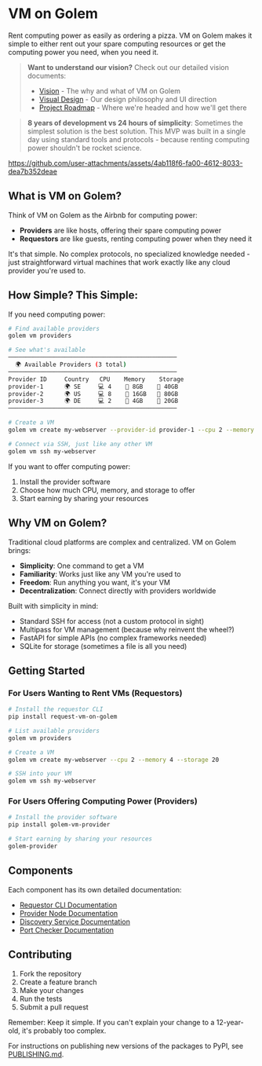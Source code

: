 # VM on Golem

Rent computing power as easily as ordering a pizza. VM on Golem makes it simple to either rent out your spare computing resources or get the computing power you need, when you need it.

> **Want to understand our vision?** Check out our detailed vision documents:
> - [Vision](VM-on-Golem-VISION/VISION.md) - The why and what of VM on Golem
> - [Visual Design](VM-on-Golem-VISION/VISUALS.md) - Our design philosophy and UI direction
> - [Project Roadmap](VM-on-Golem-VISION/ROADMAP.md) - Where we're headed and how we'll get there

> **8 years of development vs 24 hours of simplicity**: Sometimes the simplest solution is the best solution. This MVP was built in a single day using standard tools and protocols - because renting computing power shouldn't be rocket science.

https://github.com/user-attachments/assets/4ab118f6-fa00-4612-8033-dea7b352deae

## What is VM on Golem?

Think of VM on Golem as the Airbnb for computing power:
- **Providers** are like hosts, offering their spare computing power
- **Requestors** are like guests, renting computing power when they need it

It's that simple. No complex protocols, no specialized knowledge needed - just straightforward virtual machines that work exactly like any cloud provider you're used to.

## How Simple? This Simple:

If you need computing power:

```bash
# Find available providers
golem vm providers

# See what's available
────────────────────────────────────────────────
  🌍 Available Providers (3 total)
────────────────────────────────────────────────
Provider ID     Country   CPU    Memory    Storage
provider-1      🌍 SE     💻 4    🧠 8GB    💾 40GB
provider-2      🌍 US     💻 8    🧠 16GB   💾 80GB
provider-3      🌍 DE     💻 2    🧠 4GB    💾 20GB
────────────────────────────────────────────────

# Create a VM
golem vm create my-webserver --provider-id provider-1 --cpu 2 --memory 4 --storage 20

# Connect via SSH, just like any other VM
golem vm ssh my-webserver
```

If you want to offer computing power:
1. Install the provider software
2. Choose how much CPU, memory, and storage to offer
3. Start earning by sharing your resources

## Why VM on Golem?

Traditional cloud platforms are complex and centralized. VM on Golem brings:
- **Simplicity**: One command to get a VM
- **Familiarity**: Works just like any VM you're used to
- **Freedom**: Run anything you want, it's your VM
- **Decentralization**: Connect directly with providers worldwide

Built with simplicity in mind:
- Standard SSH for access (not a custom protocol in sight)
- Multipass for VM management (because why reinvent the wheel?)
- FastAPI for simple APIs (no complex frameworks needed)
- SQLite for storage (sometimes a file is all you need)

## Getting Started

### For Users Wanting to Rent VMs (Requestors)

```bash
# Install the requestor CLI
pip install request-vm-on-golem

# List available providers
golem vm providers

# Create a VM
golem vm create my-webserver --cpu 2 --memory 4 --storage 20

# SSH into your VM
golem vm ssh my-webserver
```

### For Users Offering Computing Power (Providers)

```bash
# Install the provider software
pip install golem-vm-provider

# Start earning by sharing your resources
golem-provider
```

## Components

Each component has its own detailed documentation:
- [Requestor CLI Documentation](requestor-server/README.md)
- [Provider Node Documentation](provider-server/README.md)
- [Discovery Service Documentation](discovery-server/README.md)
- [Port Checker Documentation](port-checker-server/README.md)

## Contributing

1. Fork the repository
2. Create a feature branch
3. Make your changes
4. Run the tests
5. Submit a pull request

Remember: Keep it simple. If you can't explain your change to a 12-year-old, it's probably too complex.

For instructions on publishing new versions of the packages to PyPI, see [PUBLISHING.md](PUBLISHING.md).
